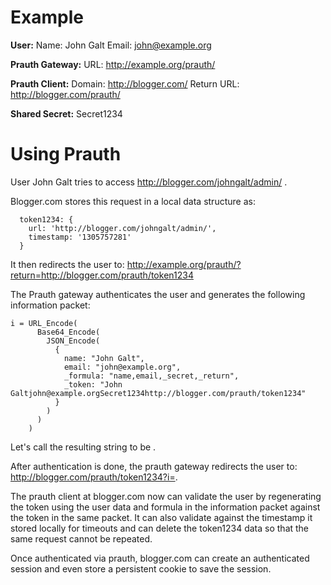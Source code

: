 # Example #

**User:**
Name: John Galt
Email: john@example.org

**Prauth Gateway:**
URL: http://example.org/prauth/

**Prauth Client:**
Domain: http://blogger.com/
Return URL: http://blogger.com/prauth/

**Shared Secret:**
Secret1234

# Using Prauth #

User John Galt tries to access http://blogger.com/johngalt/admin/ .

Blogger.com stores this request in a local data structure as:
```
  token1234: {
    url: 'http://blogger.com/johngalt/admin/',
    timestamp: '1305757281'
  }
```
It then redirects the user to:
http://example.org/prauth/?return=http://blogger.com/prauth/token1234

The Prauth gateway authenticates the user and generates the following information packet:
```
i = URL_Encode(
      Base64_Encode(
        JSON_Encode( 
          {
            name: "John Galt",
            email: "john@example.org",
            _formula: "name,email,_secret,_return",
            _token: "John Galtjohn@example.orgSecret1234http://blogger.com/prauth/token1234"
          }
        )
      )
    )
```

Let's call the resulting string to be <information packet>.

After authentication is done, the prauth gateway redirects the user to: http://blogger.com/prauth/token1234?i=<information packet>.

The prauth client at blogger.com now can validate the user by regenerating the token using the user data and formula in the information packet against the token in the same packet. It can also validate against the timestamp it stored locally for timeouts and can delete the token1234 data so that the same request cannot be repeated.

Once authenticated via prauth, blogger.com can create an authenticated session and even store a persistent cookie to save the session.